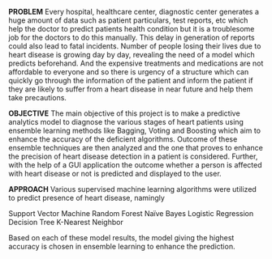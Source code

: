 
**PROBLEM**
Every hospital, healthcare center, diagnostic center generates a huge amount of data such as patient particulars, test reports, etc which help the doctor to predict patients health condition but it is a troublesome job for the doctors to do this manually. This delay in generation of reports could also lead to fatal incidents. Number of people losing their lives due to heart disease is growing day by day, revealing the need of a model which predicts beforehand. And the expensive treatments and medications are not affordable to everyone and so there is urgency of a structure which can quickly go through the information of the patient and inform the patient if they are likely to suffer from a heart disease in near future and help them take precautions.

**OBJECTIVE**
The main objective of this project is to make a predictive analytics model to diagnose the various stages of heart patients using ensemble learning methods like Bagging, Voting and Boosting which aim to enhance the accuracy of the deficient algorithms. Outcome of these ensemble techniques are then analyzed and the one that proves to enhance the precision of heart disease detection in a patient is considered. Further, with the help of a GUI application the outcome whether a person is affected with heart disease or not is predicted and displayed to the user.

**APPROACH**
Various supervised machine learning algorithms were utilized to predict presence of heart disease, namingly 

Support Vector Machine
Random Forest
Naïve Bayes
Logistic Regression
Decision Tree
K-Nearest Neighbor 

Based on each of these model results, the model giving the highest accuracy is chosen in ensemble learning to enhance the prediction.








